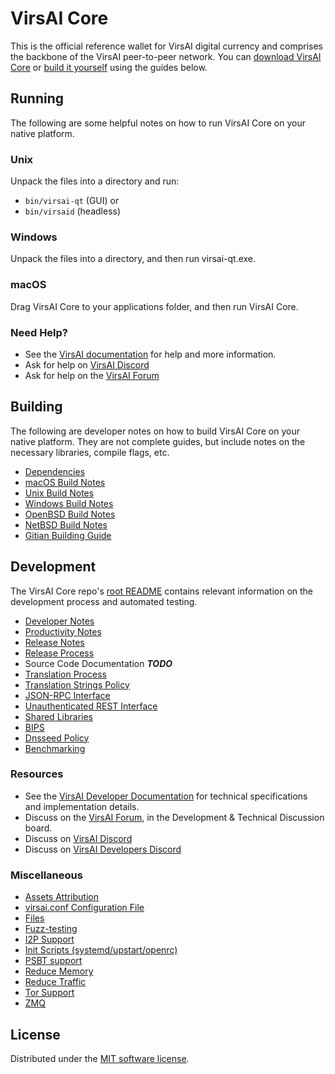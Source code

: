 VirsAI Core
==========

This is the official reference wallet for VirsAI digital currency and comprises the backbone of the VirsAI peer-to-peer network. You can [download VirsAI Core](https://www.virsai.org/downloads/) or [build it yourself](#building) using the guides below.

Running
---------------------
The following are some helpful notes on how to run VirsAI Core on your native platform.

### Unix

Unpack the files into a directory and run:

- `bin/virsai-qt` (GUI) or
- `bin/virsaid` (headless)

### Windows

Unpack the files into a directory, and then run virsai-qt.exe.

### macOS

Drag VirsAI Core to your applications folder, and then run VirsAI Core.

### Need Help?

* See the [VirsAI documentation](https://docs.virsai.org)
for help and more information.
* Ask for help on [VirsAI Discord](http://stayvirsaiy.com)
* Ask for help on the [VirsAI Forum](https://virsai.online//forum)

Building
---------------------
The following are developer notes on how to build VirsAI Core on your native platform. They are not complete guides, but include notes on the necessary libraries, compile flags, etc.

- [Dependencies](dependencies.md)
- [macOS Build Notes](build-osx.md)
- [Unix Build Notes](build-unix.md)
- [Windows Build Notes](build-windows.md)
- [OpenBSD Build Notes](build-openbsd.md)
- [NetBSD Build Notes](build-netbsd.md)
- [Gitian Building Guide](gitian-building.md)

Development
---------------------
The VirsAI Core repo's [root README](/README.md) contains relevant information on the development process and automated testing.

- [Developer Notes](developer-notes.md)
- [Productivity Notes](productivity.md)
- [Release Notes](release-notes.md)
- [Release Process](release-process.md)
- Source Code Documentation ***TODO***
- [Translation Process](translation_process.md)
- [Translation Strings Policy](translation_strings_policy.md)
- [JSON-RPC Interface](JSON-RPC-interface.md)
- [Unauthenticated REST Interface](REST-interface.md)
- [Shared Libraries](shared-libraries.md)
- [BIPS](bips.md)
- [Dnsseed Policy](dnsseed-policy.md)
- [Benchmarking](benchmarking.md)

### Resources
* See the [VirsAI Developer Documentation](https://virsai.readme.io/)
  for technical specifications and implementation details.
* Discuss on the [VirsAI Forum](https://virsai.online//forum), in the Development & Technical Discussion board.
* Discuss on [VirsAI Discord](http://stayvirsaiy.com)
* Discuss on [VirsAI Developers Discord](http://chat.virsaidevs.org/)

### Miscellaneous
- [Assets Attribution](assets-attribution.md)
- [virsai.conf Configuration File](virsai-conf.md)
- [Files](files.md)
- [Fuzz-testing](fuzzing.md)
- [I2P Support](i2p.md)
- [Init Scripts (systemd/upstart/openrc)](init.md)
- [PSBT support](psbt.md)
- [Reduce Memory](reduce-memory.md)
- [Reduce Traffic](reduce-traffic.md)
- [Tor Support](tor.md)
- [ZMQ](zmq.md)

License
---------------------
Distributed under the [MIT software license](/COPYING).
